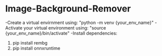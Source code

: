 # Image-Background-Remover


-Create a virtual envirnment using: "python -m venv {your_env_name}"
-Activate your virtual environment using: "source {your_env_name}/bin/activate"
-Install dependencies: 
 1. pip install rembg 
 2. pip install onnxruntime
